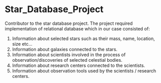 # Star_Database_Project
Contributor to the star database project.  The project required implementation of relational database which in our case consisted of:  
1. Information about selected stars such as their mass, name, location, size etc...  
2. Information about galaxies connected to the stars.    
3. Information about scientists involved in the process of observation/discoveries of selected celestial bodies.  
4. Information about research centers connected to the scientists.  
5. Information about observation tools used by the scientists / research centers.  
